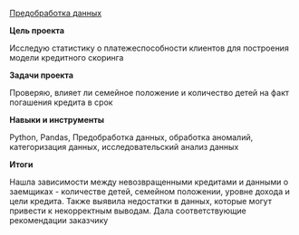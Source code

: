 [Предобработка данных](02.data_preprocessing.ipynb)

**Цель проекта**

Исследую статистику о платежеспособности клиентов для построения модели кредитного скоринга

**Задачи проекта**

Проверяю, влияет ли семейное положение и количество детей на факт погашения кредита в срок

**Навыки и инструменты**

Python, Pandas, Предобработка данных, обработка аномалий, категоризация данных, исследовательский анализ данных

**Итоги**

Нашла зависимости между невозвращенными кредитами и данными о заемщиках - количестве детей, семейном положении, уровне дохода и цели кредита. Также выявила недостатки в данных, которые могут привести к некорректным выводам. Дала соответствующие рекомендации заказчику



